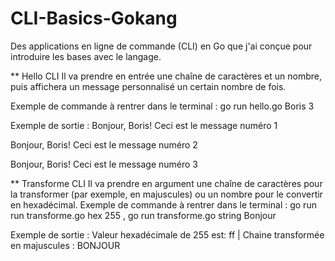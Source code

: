 # CLI-Basics-Gokang
Des applications  en ligne de commande (CLI) en Go que j'ai conçue pour  introduire les bases  avec le langage.

** Hello CLI 
Il va prendre en entrée une chaîne de caractères et un nombre, puis affichera un message personnalisé un certain nombre de fois.

Exemple de commande à rentrer dans le terminal : go run hello.go Boris 3

Exemple de sortie : 
Bonjour, Boris! Ceci est le message numéro 1

Bonjour, Boris! Ceci est le message numéro 2

Bonjour, Boris! Ceci est le message numéro 3

** Transforme CLI
Il va prendre en argument une chaîne de caractères pour la transformer (par exemple, en majuscules) ou un nombre pour le convertir en hexadécimal.
Exemple de commande à rentrer dans le terminal : go run run transforme.go hex 255  ,  go run transforme.go string Bonjour

Exemple de sortie : Valeur hexadécimale de 255 est: ff  |   Chaine transformée en majuscules : BONJOUR





